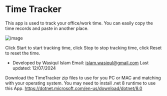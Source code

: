 # Time Tracker

This app is used to track your office/work time.
You can easily copy the time records and paste in another place.

![image](https://github.com/user-attachments/assets/058373a0-e30e-44ad-a0b0-da97fc87c193)

Click Start to start tracking time, 
click Stop to stop tracking time, 
click Reset to reset the time.

- Developed by Wasiqul Islam
Email: islam.wasiqul@gmail.com
Last updated: 12/07/2024

Download the TimeTracker zip files to use for you PC or MAC and matching with your operating system.
You may need to install .net 8 runtime to use this App.
https://dotnet.microsoft.com/en-us/download/dotnet/8.0


